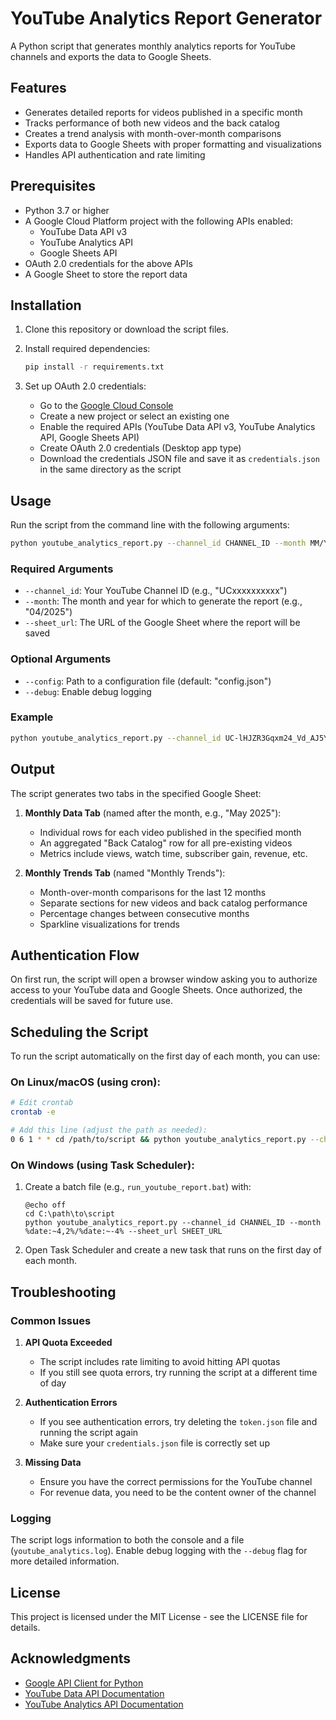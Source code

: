 # YouTube Analytics Report Generator

A Python script that generates monthly analytics reports for YouTube channels and exports the data to Google Sheets.

## Features

- Generates detailed reports for videos published in a specific month
- Tracks performance of both new videos and the back catalog
- Creates a trend analysis with month-over-month comparisons
- Exports data to Google Sheets with proper formatting and visualizations
- Handles API authentication and rate limiting

## Prerequisites

- Python 3.7 or higher
- A Google Cloud Platform project with the following APIs enabled:
  - YouTube Data API v3
  - YouTube Analytics API
  - Google Sheets API
- OAuth 2.0 credentials for the above APIs
- A Google Sheet to store the report data

## Installation

1. Clone this repository or download the script files.

2. Install required dependencies:
   ```bash
   pip install -r requirements.txt
   ```

3. Set up OAuth 2.0 credentials:
   - Go to the [Google Cloud Console](https://console.cloud.google.com/)
   - Create a new project or select an existing one
   - Enable the required APIs (YouTube Data API v3, YouTube Analytics API, Google Sheets API)
   - Create OAuth 2.0 credentials (Desktop app type)
   - Download the credentials JSON file and save it as `credentials.json` in the same directory as the script

## Usage

Run the script from the command line with the following arguments:

```bash
python youtube_analytics_report.py --channel_id CHANNEL_ID --month MM/YYYY --sheet_url SHEET_URL
```

### Required Arguments

- `--channel_id`: Your YouTube Channel ID (e.g., "UCxxxxxxxxxx")
- `--month`: The month and year for which to generate the report (e.g., "04/2025")
- `--sheet_url`: The URL of the Google Sheet where the report will be saved

### Optional Arguments

- `--config`: Path to a configuration file (default: "config.json")
- `--debug`: Enable debug logging

### Example

```bash
python youtube_analytics_report.py --channel_id UC-lHJZR3Gqxm24_Vd_AJ5Yw --month 05/2025 --sheet_url https://docs.google.com/spreadsheets/d/1abc123def456/edit
```

## Output

The script generates two tabs in the specified Google Sheet:

1. **Monthly Data Tab** (named after the month, e.g., "May 2025"):
   - Individual rows for each video published in the specified month
   - An aggregated "Back Catalog" row for all pre-existing videos
   - Metrics include views, watch time, subscriber gain, revenue, etc.

2. **Monthly Trends Tab** (named "Monthly Trends"):
   - Month-over-month comparisons for the last 12 months
   - Separate sections for new videos and back catalog performance
   - Percentage changes between consecutive months
   - Sparkline visualizations for trends

## Authentication Flow

On first run, the script will open a browser window asking you to authorize access to your YouTube data and Google Sheets. Once authorized, the credentials will be saved for future use.

## Scheduling the Script

To run the script automatically on the first day of each month, you can use:

### On Linux/macOS (using cron):

```bash
# Edit crontab
crontab -e

# Add this line (adjust the path as needed):
0 6 1 * * cd /path/to/script && python youtube_analytics_report.py --channel_id CHANNEL_ID --month $(date -d "$(date +%Y-%m-15) -1 month" +%m/%Y) --sheet_url SHEET_URL
```

### On Windows (using Task Scheduler):

1. Create a batch file (e.g., `run_youtube_report.bat`) with:
   ```batch
   @echo off
   cd C:\path\to\script
   python youtube_analytics_report.py --channel_id CHANNEL_ID --month %date:~4,2%/%date:~-4% --sheet_url SHEET_URL
   ```

2. Open Task Scheduler and create a new task that runs on the first day of each month.

## Troubleshooting

### Common Issues

1. **API Quota Exceeded**
   - The script includes rate limiting to avoid hitting API quotas
   - If you still see quota errors, try running the script at a different time of day

2. **Authentication Errors**
   - If you see authentication errors, try deleting the `token.json` file and running the script again
   - Make sure your `credentials.json` file is correctly set up

3. **Missing Data**
   - Ensure you have the correct permissions for the YouTube channel
   - For revenue data, you need to be the content owner of the channel

### Logging

The script logs information to both the console and a file (`youtube_analytics.log`). Enable debug logging with the `--debug` flag for more detailed information.

## License

This project is licensed under the MIT License - see the LICENSE file for details.

## Acknowledgments

- [Google API Client for Python](https://github.com/googleapis/google-api-python-client)
- [YouTube Data API Documentation](https://developers.google.com/youtube/v3/docs)
- [YouTube Analytics API Documentation](https://developers.google.com/youtube/analytics/reference)